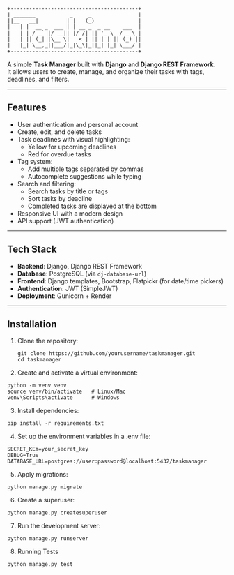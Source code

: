 ```
+-----------------------------------------+
| _______           _     _               |
||__   __|         | |   (_)              |
|   | |  __ _  ___ | | __ _  _ __    ___  |
|   | | / _` |/ __|| |/ /| || '_ \  / _ \ |
|   | || (_| |\__ \|   < | || | | || (_) ||
|   |_| \__,_||___/|_|\_\|_||_| |_| \___/ |
+-----------------------------------------+
```


A simple **Task Manager** built with **Django** and **Django REST Framework**.  
It allows users to create, manage, and organize their tasks with tags, deadlines, and filters.

---

## Features

- User authentication and personal account
- Create, edit, and delete tasks
- Task deadlines with visual highlighting:
  - Yellow for upcoming deadlines
  - Red for overdue tasks
- Tag system:
  - Add multiple tags separated by commas
  - Autocomplete suggestions while typing
- Search and filtering:
  - Search tasks by title or tags
  - Sort tasks by deadline
  - Completed tasks are displayed at the bottom
- Responsive UI with a modern design
- API support (JWT authentication)

---

## Tech Stack

- **Backend**: Django, Django REST Framework
- **Database**: PostgreSQL (via `dj-database-url`)
- **Frontend**: Django templates, Bootstrap, Flatpickr (for date/time pickers)
- **Authentication**: JWT (SimpleJWT)
- **Deployment**: Gunicorn + Render

---

## Installation

1. Clone the repository:
   ```
   git clone https://github.com/yourusername/taskmanager.git
   cd taskmanager
   ```
2.  Create and activate a virtual environment:
  ```
  python -m venv venv
  source venv/bin/activate   # Linux/Mac
  venv\Scripts\activate      # Windows
  ```
3. Install dependencies:
  ```
  pip install -r requirements.txt
  ```
4. Set up the environment variables in a .env file:
  ```
  SECRET_KEY=your_secret_key
  DEBUG=True
  DATABASE_URL=postgres://user:password@localhost:5432/taskmanager
  ```
5. Apply migrations:
  ```
  python manage.py migrate
  ```
6. Create a superuser:
  ```
  python manage.py createsuperuser
  ```
7. Run the development server:
  ```
  python manage.py runserver
  ```
8. Running Tests
  ```
  python manage.py test
  ```
